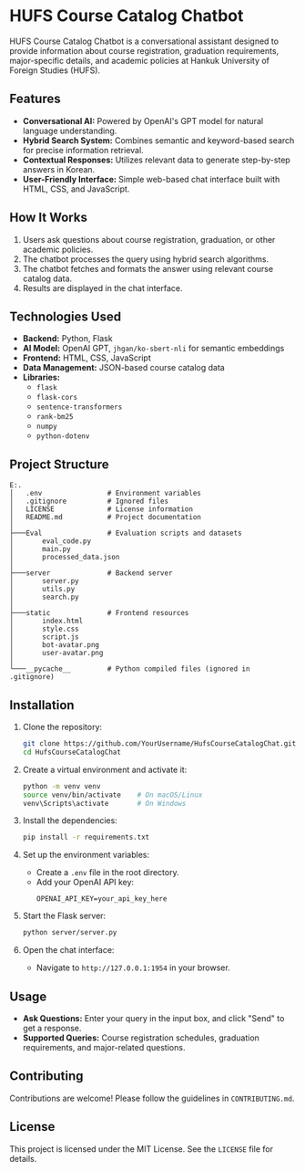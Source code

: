 # HUFS Course Catalog Chatbot

HUFS Course Catalog Chatbot is a conversational assistant designed to provide information about course registration, graduation requirements, major-specific details, and academic policies at Hankuk University of Foreign Studies (HUFS).

## Features

- **Conversational AI:** Powered by OpenAI's GPT model for natural language understanding.
- **Hybrid Search System:** Combines semantic and keyword-based search for precise information retrieval.
- **Contextual Responses:** Utilizes relevant data to generate step-by-step answers in Korean.
- **User-Friendly Interface:** Simple web-based chat interface built with HTML, CSS, and JavaScript.

## How It Works

1. Users ask questions about course registration, graduation, or other academic policies.
2. The chatbot processes the query using hybrid search algorithms.
3. The chatbot fetches and formats the answer using relevant course catalog data.
4. Results are displayed in the chat interface.

## Technologies Used

- **Backend:** Python, Flask
- **AI Model:** OpenAI GPT, `jhgan/ko-sbert-nli` for semantic embeddings
- **Frontend:** HTML, CSS, JavaScript
- **Data Management:** JSON-based course catalog data
- **Libraries:**
  - `flask`
  - `flask-cors`
  - `sentence-transformers`
  - `rank-bm25`
  - `numpy`
  - `python-dotenv`

## Project Structure

```
E:.
│   .env                # Environment variables
│   .gitignore          # Ignored files
│   LICENSE             # License information
│   README.md           # Project documentation
│
├───Eval                # Evaluation scripts and datasets
│       eval_code.py
│       main.py
│       processed_data.json
│
├───server              # Backend server
│       server.py
│       utils.py
│       search.py
│
├───static              # Frontend resources
│       index.html
│       style.css
│       script.js
│       bot-avatar.png
│       user-avatar.png
│
└───__pycache__         # Python compiled files (ignored in .gitignore)
```

## Installation

1. Clone the repository:
   ```bash
   git clone https://github.com/YourUsername/HufsCourseCatalogChat.git
   cd HufsCourseCatalogChat
   ```

2. Create a virtual environment and activate it:
   ```bash
   python -m venv venv
   source venv/bin/activate    # On macOS/Linux
   venv\Scripts\activate       # On Windows
   ```

3. Install the dependencies:
   ```bash
   pip install -r requirements.txt
   ```

4. Set up the environment variables:
   - Create a `.env` file in the root directory.
   - Add your OpenAI API key:
     ```
     OPENAI_API_KEY=your_api_key_here
     ```

5. Start the Flask server:
   ```bash
   python server/server.py
   ```

6. Open the chat interface:
   - Navigate to `http://127.0.0.1:1954` in your browser.

## Usage

- **Ask Questions:** Enter your query in the input box, and click "Send" to get a response.
- **Supported Queries:** Course registration schedules, graduation requirements, and major-related questions.

## Contributing

Contributions are welcome! Please follow the guidelines in `CONTRIBUTING.md`.

## License

This project is licensed under the MIT License. See the `LICENSE` file for details.
